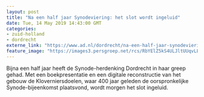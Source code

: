```yaml
---
layout: post
title: "Na een half jaar Synodeviering: het slot wordt ingeluid"
date: Tue, 14 May 2019 14:43:00 GMT
categories: 
- zuid-holland 
- dordrecht 
externe_link: "https://www.ad.nl/dordrecht/na-een-half-jaar-synodeviering-het-slot-wordt-ingeluid~a76e48d9/"
feature_image: "https://images3.persgroep.net/rcs/RbYElZ5kS4ULJltUUqvLLuvSxXE/diocontent/136119476/_fitwidth/400/?appId=21791a8992982cd8da851550a453bd7f&quality=0.7"
---
```


Bijna een half jaar heeft de Synode-herdenking Dordrecht in haar greep gehad. Met een boekpresentatie en een digitale reconstructie van het gebouw de Kloverniersdoelen, waar 400 jaar geleden de oorspronkelijke Synode-bijeenkomst plaatsvond, wordt morgen het slot ingeluid.
